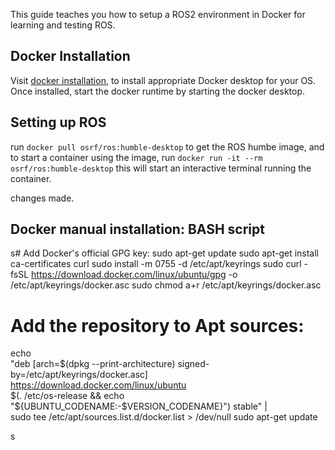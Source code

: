 This guide teaches you how to setup a ROS2 environment in Docker for learning and testing ROS.

## Docker Installation

Visit [docker installation](https://www.docker.com/), to install appropriate Docker desktop for your OS. Once installed, start the docker runtime by starting the docker desktop.

## Setting up ROS

run `docker pull osrf/ros:humble-desktop` to get the ROS humbe image, and to start a container using the image, run `docker run -it --rm osrf/ros:humble-desktop` this will start an interactive terminal running the container.

changes made.

## Docker manual installation: BASH script


s# Add Docker's official GPG key:
sudo apt-get update
sudo apt-get install ca-certificates curl
sudo install -m 0755 -d /etc/apt/keyrings
sudo curl -fsSL https://download.docker.com/linux/ubuntu/gpg -o /etc/apt/keyrings/docker.asc
sudo chmod a+r /etc/apt/keyrings/docker.asc

# Add the repository to Apt sources:
echo \
  "deb [arch=$(dpkg --print-architecture) signed-by=/etc/apt/keyrings/docker.asc] https://download.docker.com/linux/ubuntu \
  $(. /etc/os-release && echo "${UBUNTU_CODENAME:-$VERSION_CODENAME}") stable" | \
  sudo tee /etc/apt/sources.list.d/docker.list > /dev/null
sudo apt-get update

s
